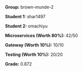 **Group:** brown-munde-2

**Student 1:**  shar1497

**Student 2:**   omachiyu

**Microservices (Worth 80%):**  42/50

**Gateway (Worth 10%):**  10/10

**Testing (Worth 10%):**  20/20

**Grade:**  0.872

